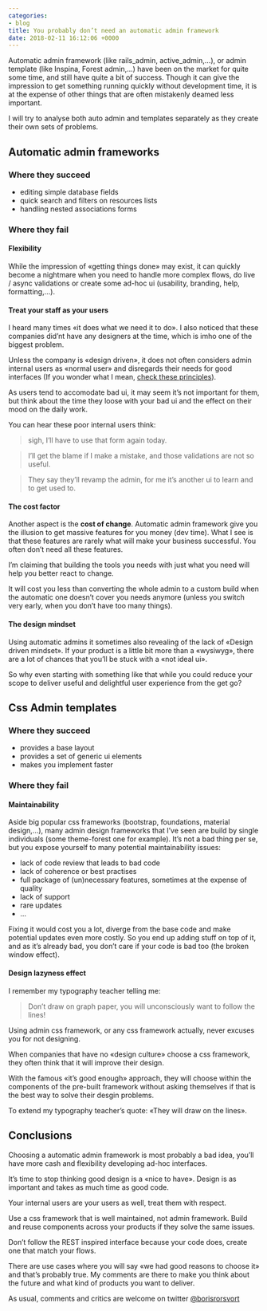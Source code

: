 ```yaml
---
categories:
- blog
title: You probably don’t need an automatic admin framework
date: 2018-02-11 16:12:06 +0000
---
```

Automatic admin framework (like rails_admin, active_admin,…), or admin template (like Inspina, Forest admin,…) have been on the market for quite some time, and still have quite a bit of success. Though it can give the impression to get something running quickly without development time, it is at the expense of other things that are often mistakenly deamed less important.

I will try to analyse both auto admin and templates separately as they create their own sets of problems.

## Automatic admin frameworks

### Where they succeed

* editing simple database fields
* quick search and filters on resources lists
* handling nested associations forms

### Where they fail

#### Flexibility

While the impression of «getting things done» may exist, it can quickly become a nightmare when you need to handle more complex flows, do live / async validations or create some ad-hoc ui (usability, branding, help, formatting,...).

#### Treat your staff as your users

I heard many times «it does what we need it to do».
I also noticed that these companies did’nt have any designers at the time, which is imho one of the biggest problem.

Unless the company is «design driven», it does not often considers admin internal users as «normal user» and disregards their needs for good interfaces (If you wonder what I mean, [check these principles](https://www.nngroup.com/articles/ten-usability-heuristics/)).

As users tend to accomodate bad ui, it may seem it’s not important for them, but think about the time they loose with your bad ui and the effect on their mood on the daily work.

You can hear these poor internal users think:

> sigh, I’ll have to use that form again today.

> I’ll get the blame if I make a mistake, and those validations are not so useful.

> They say they’ll revamp the admin, for me it’s another ui to learn and to get used to.

#### The cost factor

Another aspect is the **cost of change**. Automatic admin framework give you the illusion to get massive features for you money (dev time).
What I see is that these features are rarely what will make your business successful. You often don’t need all these features.

I’m claiming that building the tools you needs with just what you need will help you better react to change.

It will cost you less than converting the whole admin to a custom build when the automatic one doesn’t cover you needs anymore (unless you switch very early, when you don’t have too many things).

#### The design mindset

Using automatic admins it sometimes also revealing of the lack of «Design driven mindset».
If your product is a little bit more than a «wysiwyg», there are a lot of chances that you’ll be stuck with a «not ideal ui».

So why even starting with something like that while you could reduce your scope to deliver useful and delightful user experience from the get go?

## Css Admin templates

### Where they succeed

* provides a base layout
* provides a set of generic ui elements
* makes you implement faster

### Where they fail

#### Maintainability

Aside big popular css frameworks (bootstrap, foundations, material design,…), many admin design frameworks that I’ve seen are build by single individuals (some theme-forest one for example). It’s not a bad thing per se, but you expose yourself to many potential maintainability issues:

* lack of code review that leads to bad code
* lack of coherence or best practises
* full package of (un)necessary features, sometimes at the expense of quality
* lack of support
* rare updates
* …

Fixing it would cost you a lot, diverge from the base code and make potential updates even more costly.
So you end up adding stuff on top of it, and as it’s already bad, you don’t care if your code is bad too (the broken window effect).

#### Design lazyness effect

I remember my typography teacher telling me:

> Don’t draw on graph paper, you will unconsciously want to follow the lines!

Using admin css framework, or any css framework actually, never excuses you for not designing.

When companies that have no «design culture» choose a css framework, they often think that it will improve their design.

With the famous «it’s good enough» approach, they will choose within the components of the pre-built framework without asking themselves if that is the best way to solve their desgin problems.

To extend my typography teacher’s quote: «They will draw on the lines».

## Conclusions

Choosing a automatic admin framework is most probably a bad idea, you’ll have more cash and flexibility developing ad-hoc interfaces.

It’s time to stop thinking good design is a «nice to have».
Design is as important and takes as much time as good code.

Your internal users are your users as well, treat them with respect.

Use a css framework that is well maintained, not admin framework.
Build and reuse components across your products if they solve the same issues.

Don’t follow the REST inspired interface because your code does, create one that match your flows.

There are use cases where you will say «we had good reasons to choose it» and that’s probably true. My comments are there to make you think about the future and what kind of products you want to deliver.

As usual, comments and critics are welcome on twitter [@borisrorsvort](https://twitter.com/borisrorsvort)
